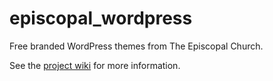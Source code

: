episcopal_wordpress
===================

Free branded WordPress themes from The Episcopal Church.

See the [project wiki](https://github.com/shelleyvadams/episcopal_wordpress/wiki) for more information.
